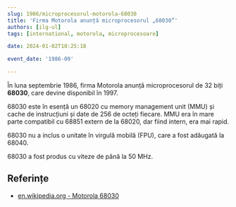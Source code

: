 ```yaml
---
slug: 1986/microprocesorul-motorola-68030
title: 'Firma Motorola anunță microprocesorul „68030”'
authors: [ilg-ul]
tags: [international, motorola, microprocesoare]

date: 2024-01-02T10:25:18

event_date: '1986-09'

---
```


În luna septembrie 1986, firma Motorola anunță microprocesorul
de 32 biți **68030**, care devine disponibil în 1997.

<!-- truncate -->

68030 este în esență un 68020 cu memory management unit (MMU) și cache de instrucțiuni și date de 256 de octeți fiecare. MMU era în mare parte compatibil cu 68851 extern de la 68020, dar fiind intern, era mai rapid.

68030 nu a inclus o unitate în virgulă mobilă (FPU), care a fost
adăugată la 68040.

68030 a fost produs cu viteze de până la 50 MHz.

## Referințe

- [en.wikipedia.org - Motorola 68030](https://en.wikipedia.org/wiki/Motorola_68030)
